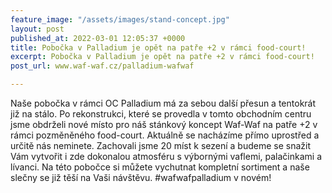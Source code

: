 ```yaml
---
feature_image: "/assets/images/stand-concept.jpg"
layout: post
published_at: 2022-03-01 12:05:37 +0000
title: Pobočka v Palladium je opět na patře +2 v rámci food-court!
excerpt: Pobočka v Palladium je opět na patře +2 v rámci food-court!
post_url: www.waf-waf.cz/palladium-wafwaf

---
```

Naše pobočka v rámci OC Palladium má za sebou další přesun a tentokrát již na stálo. Po rekonstrukci, které se provedla v tomto obchodním centru jsme obdrželi nové místo pro náš stánkový koncept Waf-Waf na patře +2 v rámci pozměněného food-court. Aktuálně se nacházíme přímo uprostřed a určitě nás neminete. Zachovali jsme 20 míst k sezení a budeme se snažit Vám vytvořit i zde dokonalou atmosféru s výbornými vaflemi, palačinkami a lívanci. Na této pobočce si můžete vychutnat kompletní sortiment a naše slečny se již těší na Vaši návštěvu. #wafwafpalladium v novém! 